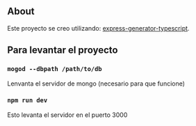 ## About

Este proyecto se creo utilizando: [express-generator-typescript](https://github.com/seanpmaxwell/express-generator-typescript).


## Para levantar el proyecto

### `mogod --dbpath /path/to/db`

Lenvanta el servidor de mongo (necesario para que funcione)

### `npm run dev`

Esto levanta el servidor en el puerto 3000